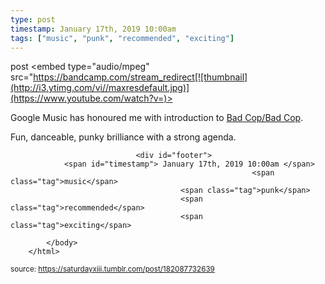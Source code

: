 ```yaml
---
type: post
timestamp: January 17th, 2019 10:00am
tags: ["music", "punk", "recommended", "exciting"]
---
```

post
<embed type="audio/mpeg" src="https://bandcamp.com/stream_redirect[![thumbnail](http://i3.ytimg.com/vi/ /maxresdefault.jpg)](https://www.youtube.com/watch?v= )></embed>
                    
                                               
Google Music has honoured me with introduction to <a href="https://badcopbadcop.bandcamp.com" target="_blank">Bad Cop/Bad Cop</a>.

Fun, danceable, punky brilliance with a strong agenda.
 
                                    
                                <div id="footer">
                <span id="timestamp"> January 17th, 2019 10:00am </span>
                                                          <span class="tag">music</span>
                                          <span class="tag">punk</span>
                                          <span class="tag">recommended</span>
                                          <span class="tag">exciting</span>
                                                    
            </body>
        </html>

        
<small>source: https://saturdayxiii.tumblr.com/post/182087732639</small>